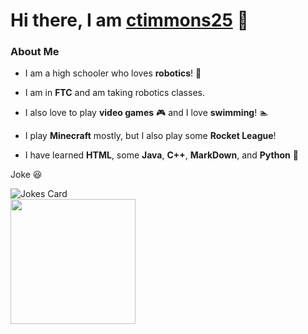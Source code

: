 # Hi there, I am [ctimmons25][prof] :wave:





### About Me


- I am a high schooler who loves **robotics**! :nut_and_bolt:


- I am in **FTC** and am taking robotics classes.


- I also love to play **video games** :video_game: and I love **swimming**! :swimmer:


- I play **Minecraft** mostly, but I also play some **Rocket League**!


- I have learned **HTML**, some **Java**, **C++**, **MarkDown**, and **Python** :snake:


Joke :laughing:


<img src="https://readme-jokes.vercel.app/api?hideBorder&theme=dracula" alt="Jokes Card" />


<div id="header" align="left">
  <img src="https://media.giphy.com/media/RtdRhc7TxBxB0YAsK6/giphy.gif" width="200"/>
</div>



<img src="https://komarev.com/ghpvc/?username=your-github-ctimmons25&style=flat-square&color=blue" alt=""/>



[prof]: https://github.com/ctimmons25
